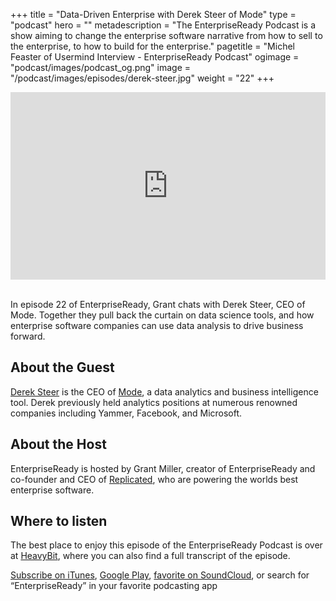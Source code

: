 +++
title = "Data-Driven Enterprise with Derek Steer of Mode"
type = "podcast"
hero = ""
metadescription = "The EnterpriseReady Podcast is a show aiming to change the enterprise software narrative from how to sell to the enterprise, to how to build for the enterprise."
pagetitle = "Michel Feaster of Usermind Interview - EnterpriseReady Podcast"
ogimage = "podcast/images/podcast_og.png"
image = "/podcast/images/episodes/derek-steer.jpg"
weight = "22"
+++

<iframe width="100%" height="300" scrolling="no" frameborder="no" allow="autoplay" src="https://w.soundcloud.com/player/?url=https%3A//api.soundcloud.com/tracks/723180031&color=%23ff5500&auto_play=false&hide_related=false&show_comments=true&show_user=true&show_reposts=false&show_teaser=true&visual=true"></iframe>

\
In episode 22 of EnterpriseReady, Grant chats with Derek Steer, CEO of Mode. Together they pull back the curtain on data science tools, and how enterprise software companies can use data analysis to drive business forward.

## About the Guest 

[Derek Steer](https://twitter.com/dereksteer) is the CEO of [Mode](https://mode.com/), a data analytics and business intelligence tool. Derek previously held analytics positions at numerous renowned companies including Yammer, Facebook, and Microsoft.

## About the Host

EnterpriseReady is hosted by Grant Miller, creator of EnterpriseReady and co-founder and CEO of [Replicated](https://www.replicated.com), who are powering the worlds best enterprise software.

## Where to listen

The best place to enjoy this episode of the EnterpriseReady Podcast is over at [HeavyBit](https://www.heavybit.com/library/podcasts/enterpriseready/ep-22-data-driven-enterprise-with-derek-steer-of-mode/), where you can also find a full transcript of the episode.

[Subscribe on iTunes](https://podcasts.apple.com/us/podcast/enterpriseready/id1437951282), [Google Play](https://play.google.com/music/listen?u=0#/ps/Iq3uifjva44tdvm2orhu4apvjtu), [favorite on SoundCloud](https://soundcloud.com/heavybit/sets/enterpriseready), or search for “EnterpriseReady” in your favorite podcasting app
